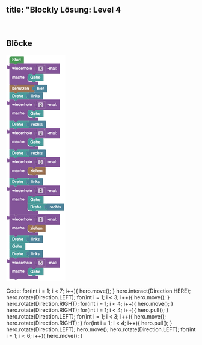 title: "Blockly Lösung: Level 4
---
​
## Blöcke
![solution](doc/produs_unterlagen/solution/blockly/img/loesung_level_4.png)

Code:
for(int i = 1; i < 7; i++){
    hero.move();
}
hero.interact(Direction.HERE);
hero.rotate(Direction.LEFT);
for(int i = 1; i < 3; i++){
    hero.move();
}
hero.rotate(Direction.RIGHT);
for(int i = 1; i < 4; i++){
    hero.move();
}
hero.rotate(Direction.RIGHT);
for(int i = 1; i < 4; i++){
    hero.pull();
}
hero.rotate(Direction.LEFT);
for(int i = 1; i < 3; i++){
    hero.move();
    hero.rotate(Direction.RIGHT);
}
for(int i = 1; i < 4; i++){
    hero.pull();
}
hero.rotate(Direction.LEFT);
hero.move();
hero.rotate(Direction.LEFT);
for(int i = 1; i < 6; i++){
    hero.move();
}